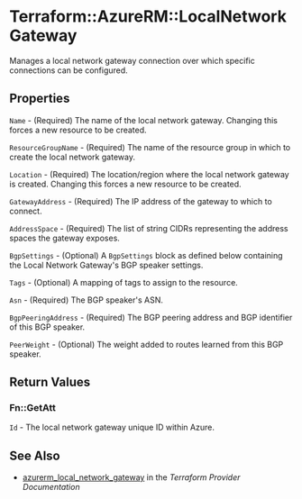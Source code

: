 # Terraform::AzureRM::LocalNetworkGateway

Manages a local network gateway connection over which specific connections can be configured.

## Properties

`Name` - (Required) The name of the local network gateway. Changing this forces a new resource to be created.

`ResourceGroupName` - (Required) The name of the resource group in which to create the local network gateway.

`Location` - (Required) The location/region where the local network gateway is created. Changing this forces a new resource to be created.

`GatewayAddress` - (Required) The IP address of the gateway to which to connect.

`AddressSpace` - (Required) The list of string CIDRs representing the address spaces the gateway exposes.

`BgpSettings` - (Optional) A `BgpSettings` block as defined below containing the Local Network Gateway's BGP speaker settings.

`Tags` - (Optional) A mapping of tags to assign to the resource.

`Asn` - (Required) The BGP speaker's ASN.

`BgpPeeringAddress` - (Required) The BGP peering address and BGP identifier of this BGP speaker.

`PeerWeight` - (Optional) The weight added to routes learned from this BGP speaker.


## Return Values

### Fn::GetAtt

`Id` - The local network gateway unique ID within Azure.

## See Also

* [azurerm_local_network_gateway](https://www.terraform.io/docs/providers/azurerm/r/local_network_gateway.html) in the _Terraform Provider Documentation_